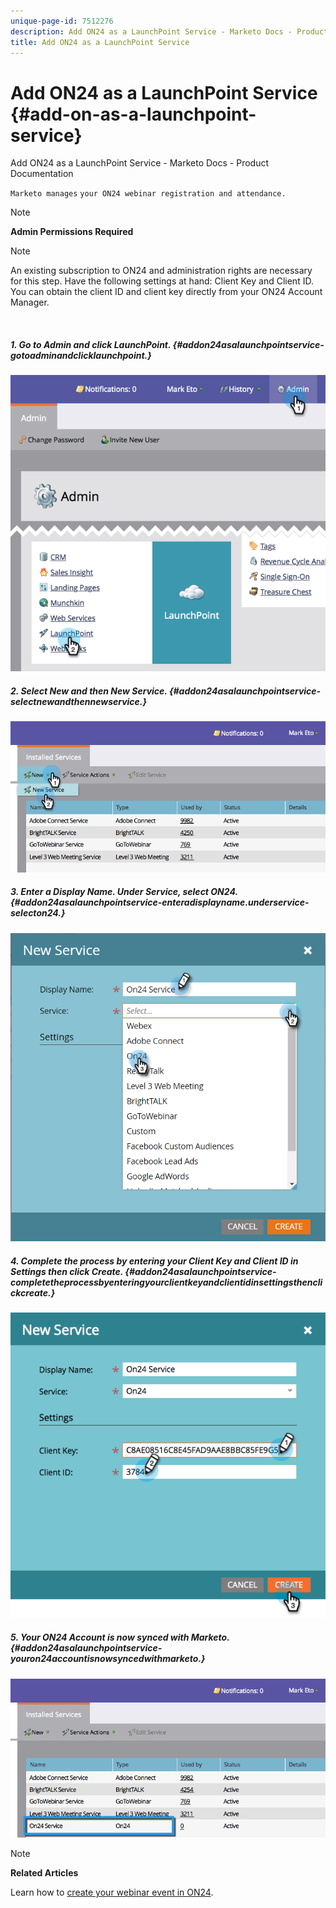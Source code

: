 ```yaml
---
unique-page-id: 7512276
description: Add ON24 as a LaunchPoint Service - Marketo Docs - Product Documentation
title: Add ON24 as a LaunchPoint Service
---
```


# Add ON24 as a LaunchPoint Service {#add-on-as-a-launchpoint-service}

Add ON24 as a LaunchPoint Service - Marketo Docs - Product Documentation

`Marketo manages` `your ON24 webinar registration and attendance.`

>[!NOTE]
>
>**Admin Permissions Required**

>[!NOTE]
>
>An existing subscription to ON24 and administration rights are necessary for this step. Have the following settings at hand: Client Key and Client ID. You can obtain the client ID and client key directly from your ON24 Account Manager.

`  
` 

##### 1. Go to Admin and click LaunchPoint. {#addon24asalaunchpointservice-gotoadminandclicklaunchpoint.}

![](assets/image2015-4-23-10-3a15-3a50.png)

##### 2. Select New and then New Service. {#addon24asalaunchpointservice-selectnewandthennewservice.}

![](assets/on24-new-service.png)

##### 3. Enter a Display Name. Under Service, select ON24. {#addon24asalaunchpointservice-enteradisplayname.underservice-selecton24.}

![](assets/new-service-on24.png)

##### 4. Complete the process by entering your Client Key and Client ID in Settings then click Create. {#addon24asalaunchpointservice-completetheprocessbyenteringyourclientkeyandclientidinsettingsthenclickcreate.}

![](assets/image2015-4-24-18-3a48-3a29.png)

##### 5. Your ON24 Account is now synced with Marketo.  {#addon24asalaunchpointservice-youron24accountisnowsyncedwithmarketo.}

![](assets/on24.png)

>[!NOTE]
>
>**Related Articles**
>
>Learn how to [create your webinar event in ON24](../../../../welcome-to-marketo-docs/product-docs/demand-generation/events/create-an-event/create-an-event-with-the-marketo-on24-adapter/create-your-webinar-event-in-on24.md).

